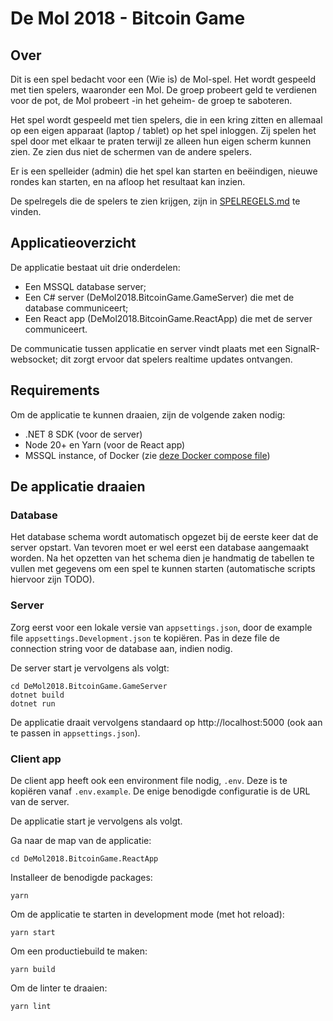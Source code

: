 # De Mol 2018 - Bitcoin Game

## Over

Dit is een spel bedacht voor een (Wie is) de Mol-spel. Het wordt gespeeld met tien spelers, waaronder een Mol. De groep probeert geld te verdienen voor de pot, de Mol probeert -in het geheim- de groep te saboteren.

Het spel wordt gespeeld met tien spelers, die in een kring zitten en allemaal op een eigen apparaat (laptop / tablet) op het spel inloggen. Zij spelen het spel door met elkaar te praten terwijl ze alleen hun eigen scherm kunnen zien. Ze zien dus niet de schermen van de andere spelers.

Er is een spelleider (admin) die het spel kan starten en beëindigen, nieuwe rondes kan starten, en na afloop het resultaat kan inzien.

De spelregels die de spelers te zien krijgen, zijn in [SPELREGELS.md](SPELREGELS.md) te vinden.

## Applicatieoverzicht

De applicatie bestaat uit drie onderdelen:

- Een MSSQL database server;
- Een C# server (DeMol2018.BitcoinGame.GameServer) die met de database communiceert;
- Een React app (DeMol2018.BitcoinGame.ReactApp) die met de server communiceert.

De communicatie tussen applicatie en server vindt plaats met een SignalR-websocket; dit zorgt ervoor dat spelers realtime updates ontvangen.

## Requirements

Om de applicatie te kunnen draaien, zijn de volgende zaken nodig:

- .NET 8 SDK (voor de server)
- Node 20+ en Yarn (voor de React app)
- MSSQL instance, of Docker (zie [deze Docker compose file](develop/docker-compose.yml))

## De applicatie draaien

### Database

Het database schema wordt automatisch opgezet bij de eerste keer dat de server opstart. Van tevoren moet er wel eerst een database aangemaakt worden. Na het opzetten van het schema dien je handmatig de tabellen te vullen met gegevens om een spel te kunnen starten (automatische scripts hiervoor zijn TODO).

### Server

Zorg eerst voor een lokale versie van `appsettings.json`, door de example file `appsettings.Development.json` te kopiëren. Pas in deze file de connection string voor de database aan, indien nodig.

De server start je vervolgens als volgt:

```
cd DeMol2018.BitcoinGame.GameServer
dotnet build
dotnet run
```

De applicatie draait vervolgens standaard op http://localhost:5000 (ook aan te passen in `appsettings.json`).

### Client app

De client app heeft ook een environment file nodig, `.env`. Deze is te kopiëren vanaf `.env.example`. De enige benodigde configuratie is de URL van de server.

De applicatie start je vervolgens als volgt.

Ga naar de map van de applicatie:

```
cd DeMol2018.BitcoinGame.ReactApp
```

Installeer de benodigde packages:

```
yarn
```

Om de applicatie te starten in development mode (met hot reload):

```
yarn start
```

Om een productiebuild te maken:

```
yarn build
```

Om de linter te draaien:

```
yarn lint
```